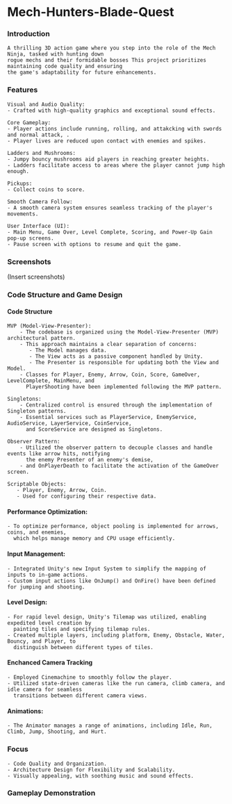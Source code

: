 # Mech-Hunters-Blade-Quest
 
### Introduction

    A thrilling 3D action game where you step into the role of the Mech Ninja, tasked with hunting down 
    rogue mechs and their formidable bosses This project prioritizes maintaining code quality and ensuring 
    the game's adaptability for future enhancements.
    
### Features
    Visual and Audio Quality:
    - Crafted with high-quality graphics and exceptional sound effects.
    
    Core Gameplay:
    - Player actions include running, rolling, and attakcking with swords and normal attack, .
    - Player lives are reduced upon contact with enemies and spikes.

    Ladders and Mushrooms:
    - Jumpy bouncy mushrooms aid players in reaching greater heights.
    - Ladders facilitate access to areas where the player cannot jump high enough.

    Pickups:
    - Collect coins to score.

    Smooth Camera Follow:
    - A smooth camera system ensures seamless tracking of the player's movements.
    
    User Interface (UI):
    - Main Menu, Game Over, Level Complete, Scoring, and Power-Up Gain pop-up screens.
    - Pause screen with options to resume and quit the game.
    
### Screenshots

   (Insert screenshots)
  
### Code Structure and Game Design
#### Code Structure

    MVP (Model-View-Presenter):
        - The codebase is organized using the Model-View-Presenter (MVP) architectural pattern.
        - This approach maintains a clear separation of concerns:
           - The Model manages data.
           - The View acts as a passive component handled by Unity.
           - The Presenter is responsible for updating both the View and Model.
        - Classes for Player, Enemy, Arrow, Coin, Score, GameOver, LevelComplete, MainMenu, and 
          PlayerShooting have been implemented following the MVP pattern.

    Singletons:
        - Centralized control is ensured through the implementation of Singleton patterns.
        - Essential services such as PlayerService, EnemyService, AudioService, LayerService, CoinService,
          and ScoreService are designed as Singletons.
          
    Observer Pattern:
        - Utilized the observer pattern to decouple classes and handle events like arrow hits, notifying 
          the enemy Presenter of an enemy's demise, 
        - and OnPlayerDeath to facilitate the activation of the GameOver screen.
        
    Scriptable Objects:
       - Player, Enemy, Arrow, Coin.
       - Used for configuring their respective data.
       
#### Performance Optimization:

    - To optimize performance, object pooling is implemented for arrows, coins, and enemies, 
      which helps manage memory and CPU usage efficiently.

#### Input Management:

    - Integrated Unity's new Input System to simplify the mapping of inputs to in-game actions. 
    - Custom input actions like OnJump() and OnFire() have been defined for jumping and shooting.

#### Level Design:

    - For rapid level design, Unity's Tilemap was utilized, enabling expedited level creation by 
      painting tiles and specifying tilemap rules.
    - Created multiple layers, including platform, Enemy, Obstacle, Water, Bouncy, and Player, to 
      distinguish between different types of tiles.

#### Enchanced Camera Tracking

    - Employed Cinemachine to smoothly follow the player. 
    - Utilized state-driven cameras like the run camera, climb camera, and idle camera for seamless 
      transitions between different camera views.

#### Animations:

    - The Animator manages a range of animations, including Idle, Run, Climb, Jump, Shooting, and Hurt.

### Focus
    - Code Quality and Organization.
    - Architecture Design for Flexibility and Scalability.
    - Visually appealing, with soothing music and sound effects. 

### Gameplay Demonstration
